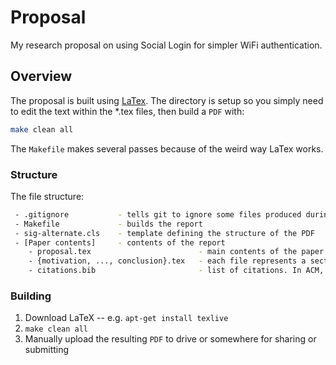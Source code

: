 # Proposal

My research proposal on using Social Login for simpler WiFi authentication.

## Overview

The proposal is built using [LaTex](http://www.latex-project.org/). 
The directory is setup so you simply need to edit the text within
the *.tex files, then build a `PDF` with:
```bash
make clean all
```

The `Makefile` makes several passes because of the weird way LaTex works.

### Structure

The file structure:

```bash
 - .gitignore           - tells git to ignore some files produced during the build
 - Makefile             - builds the report
 - sig-alternate.cls    - template defining the structure of the PDF
 - [Paper contents]     - contents of the report
    - proposal.tex                        - main contents of the paper. includes the other files during build time
    - {motivation, ..., conclusion}.tex   - each file represents a section of the paper
    - citations.bib                       - list of citations. In ACM, click "BibTeX" then copy/paste the contents of the popup. These can be referenced by name
```

### Building
  1. Download LaTeX -- e.g. `apt-get install texlive`
  2. `make clean all`
  3. Manually upload the resulting `PDF` to drive or somewhere for sharing or submitting

